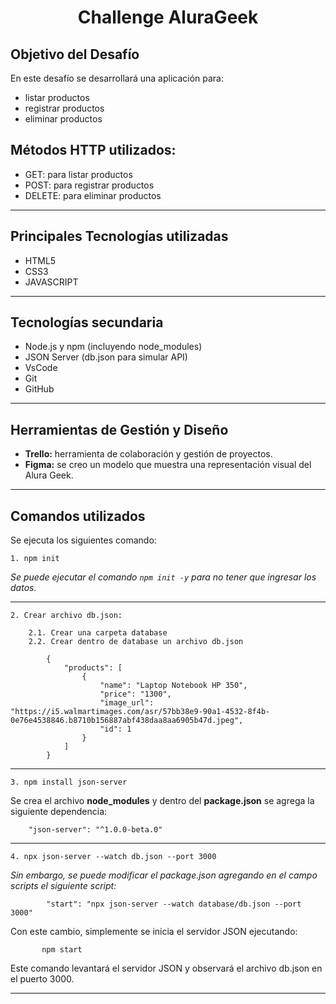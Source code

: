 # <p align="center">Challenge AluraGeek</p>

## Objetivo del Desafío
En este desafío se desarrollará una aplicación para:
* listar productos
* registrar productos
* eliminar productos

## Métodos HTTP utilizados:
* GET: para listar productos
* POST: para registrar productos
* DELETE: para eliminar productos
---
## Principales Tecnologías utilizadas
* HTML5
* CSS3
* JAVASCRIPT
---
## Tecnologías secundaria
* Node.js y npm (incluyendo node_modules)
* JSON Server (db.json para simular API)
* VsCode
* Git
* GitHub
---
## Herramientas de Gestión y Diseño
* **Trello:** herramienta de colaboración y gestión de proyectos.
* **Figma:**  se creo un modelo que muestra una representación visual del Alura Geek.
---
## Comandos utilizados
Se ejecuta los siguientes comando:

    1. npm init

*Se puede ejecutar el comando `npm init -y` para no tener que ingresar los datos.*

---
    2. Crear archivo db.json:

        2.1. Crear una carpeta database
        2.2. Crear dentro de database un archivo db.json

            {
                "products": [
                    {
                        "name": "Laptop Notebook HP 350",
                        "price": "1300",
                        "image_url": "https://i5.walmartimages.com/asr/57bb38e9-90a1-4532-8f4b-0e76e4538846.b8710b156887abf438daa8aa6905b47d.jpeg",
                        "id": 1
                    }
                ]
            }
---
    3. npm install json-server
Se crea el archivo **node_modules** y dentro del **package.json** se agrega la siguiente dependencia:

        "json-server": "^1.0.0-beta.0"
---
    4. npx json-server --watch db.json --port 3000

*Sin embargo, se puede modificar el package.json agregando en el campo scripts el siguiente script:*

            "start": "npx json-server --watch database/db.json --port 3000"

Con este cambio, simplemente se inicia el servidor JSON ejecutando:

           npm start

Este comando levantará el servidor JSON y observará el archivo db.json en el puerto 3000.

---
##
        
